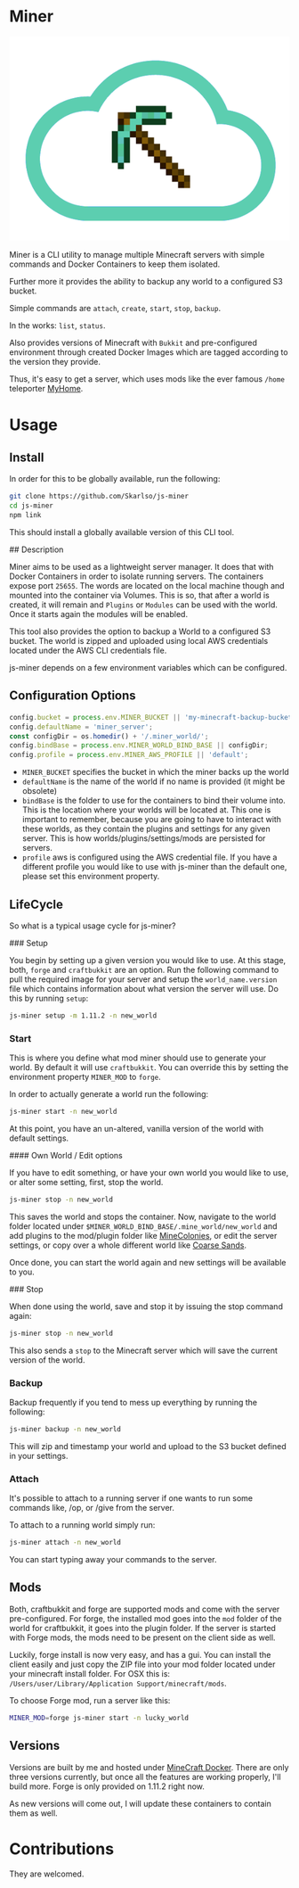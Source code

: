 # Miner

![Logo](./logo.png)

Miner is a CLI utility to manage multiple Minecraft servers with simple commands and Docker Containers to keep them isolated.

Further more it provides the ability to backup any world to a configured S3 bucket.

Simple commands are `attach`, `create`, `start`, `stop`, `backup`.

In the works: `list`, `status`.

Also provides versions of Minecraft with `Bukkit` and pre-configured environment through created Docker Images which are
tagged according to the version they provide.

Thus, it's easy to get a server, which uses mods like the ever famous `/home` teleporter
[MyHome](https://mods.curse.com/bukkit-plugins/minecraft/myhome).

# Usage

## Install

In order for this to be globally available, run the following:

```bash
git clone https://github.com/Skarlso/js-miner
cd js-miner
npm link
```

This should install a globally available version of this CLI tool.

## Description

Miner aims to be used as a lightweight server manager. It does that with Docker Containers in order to isolate running servers.
The containers expose port `25655`. The words are located on the local machine though and mounted into the container via Volumes.
This is so, that after a world is created, it will remain and `Plugins` or `Modules` can be used with the world. Once it starts
again the modules will be enabled.

This tool also provides the option to backup a World to a configured S3 bucket. The world is zipped and uploaded using local AWS
credentials located under the AWS CLI credentials file.

js-miner depends on a few environment variables which can be configured.

## Configuration Options

```javascript
config.bucket = process.env.MINER_BUCKET || 'my-minecraft-backup-bucket';
config.defaultName = 'miner_server';
const configDir = os.homedir() + '/.miner_world/';
config.bindBase = process.env.MINER_WORLD_BIND_BASE || configDir;
config.profile = process.env.MINER_AWS_PROFILE || 'default';
```

* `MINER_BUCKET` specifies the bucket in which the miner backs up the world
* `defaultName` is the name of the world if no name is provided (it might be obsolete)
* `bindBase` is the folder to use for the containers to bind their volume into. This is the location where your worlds will be located at.
This one is important to remember, because you are going to have to interact with these worlds, as they contain the plugins and settings for
any given server. This is how worlds/plugins/settings/mods are persisted for servers.
* `profile` aws is configured using the AWS credential file. If you have a different profile you would like to use with js-miner than the
default one, please set this environment property.

## LifeCycle

So what is a typical usage cycle for js-miner?

### Setup

You begin by setting up a given version you would like to use. At this stage, both, `forge` and `craftbukkit` are an option.
Run the following command to pull the required image for your server and setup the `world_name.version` file which contains information
about what version the server will use. Do this by running `setup`:

```bash
js-miner setup -m 1.11.2 -n new_world
```

### Start

This is where you define what mod miner should use to generate your world. By default it will use `craftbukkit`. You can override this by
setting the environment property `MINER_MOD` to `forge`.

In order to actually generate a world run the following:

```bash
js-miner start -n new_world
```

At this point, you have an un-altered, vanilla version of the world with default settings.

#### Own World / Edit options

If you have to edit something, or have your own world you would like to use, or alter some setting, first, stop the world.

```bash
js-miner stop -n new_world
```

This saves the world and stops the container. Now, navigate to the world folder located under `$MINER_WORLD_BIND_BASE/.mine_world/new_world`
and add plugins to the mod/plugin folder like [MineColonies](http://www.minecolonies.com/tutorial), or edit the server settings, or copy over a whole different world like [Coarse Sands](http://www.minecraftmaps.com/survival-maps/coarse-sands).

Once done, you can start the world again and new settings will be available to you.

### Stop

When done using the world, save and stop it by issuing the stop command again:

```bash
js-miner stop -n new_world
```

This also sends a `stop` to the Minecraft server which will save the current version of the world.

### Backup

Backup frequently if you tend to mess up everything by running the following:

```bash
js-miner backup -n new_world
```

This will zip and timestamp your world and upload to the S3 bucket defined in your settings.

### Attach

It's possible to attach to a running server if one wants to run some commands like, /op, or /give from the server.

To attach to a running world simply run:

```bash
js-miner attach -n new_world
```

You can start typing away your commands to the server.

## Mods

Both, craftbukkit and forge are supported mods and come with the server pre-configured. For forge, the installed mod goes into the `mod` folder of the world for craftbukkit, it goes into the plugin folder. If the server is started with Forge mods, the mods need to be present on the client side as well.

Luckily, forge install is now very easy, and has a gui. You can install the client easily and just copy the ZIP file into your mod folder located under your minecraft install folder. For OSX this is: `/Users/user/Library/Application Support/minecraft/mods`.

To choose Forge mod, run a server like this:

```bash
MINER_MOD=forge js-miner start -n lucky_world
```

## Versions

Versions are built by me and hosted under [MineCraft Docker](https://hub.docker.com/r/skarlso/minecraft/). There are only three
versions currently, but once all the features are working properly, I'll build more. Forge is only provided on 1.11.2 right now.

As new versions will come out, I will update these containers to contain them as well.

# Contributions

They are welcomed.
